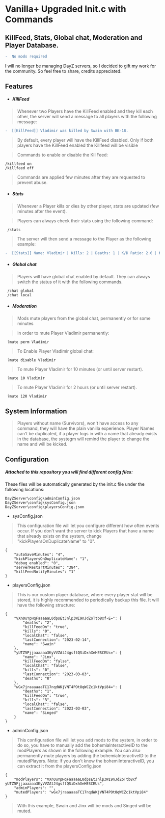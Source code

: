 # Vanilla+ Upgraded Init.c with Commands
## KillFeed, Stats, Global chat, Moderation and Player Database.

```diff
-  No mods required
```
I will no longer be managing DayZ servers, so I decided to gift my work for the community.
So feel free to share, credits appreciated.

## Features

- ##### KillFeed

> Whenever two Players have the KillFeed enabled and they kill each other,
the server will send a message to all players with the following message:

```diff
-  [[KillFeed]] Vladimir was killed by Swain with BK-18.
```

> By default, every player will have the KillFeed disabled.
Only if both players have the KillFeed enabled the Killfeed will be visible 

> Commands to enable or disable the KillFeed:

 ```
 /killfeed on
 /killfeed off
```

> Commands are applied few minutes after they are requested to prevent abuse.

- ##### Stats

> Whenever a Player kills or dies by other player, stats are updated (few minutes after the event).

> Players can always check their stats using the following command:

```
 /stats
```
> The server will then send a message to the Player as the following example:

```diff
-  [[Stats]] Name: Vladimir | Kills: 2 | Deaths: 1 | K/D Ratio: 2.0 | KillFeed Status: Enabled
```
- ##### Global chat

> Players will have global chat enabled by default. 
> They can always switch the status of it with the following commands.
```
 /chat global
 /chat local
```
- ##### Moderation

> Mods mute players from the global chat, permanently or for some minutes

> In order to mute Player Vladimir permanently:
```
 ?mute perm Vladimir
```
>To Enable Player Vladimir global chat:
```
 ?mute disable Vladimir
```
>To mute Player Vladimir for 10 minutes (or until server restart).
```
 ?mute 10 Vladimir
```
>To mute Player Vladimir for 2 hours (or until server restart).

```
 ?mute 120 Vladimir
```

## System Information
> Players without name (Survivors), won't have access to any command, they will have the plain vanilla experience.
> Player Names can't be duplicated, if a player logs in with a name that already exists in the database,
the systegm will remind the player to change the name and will be kicked.

## Configuration

##### Attached to this repository you will find different config files:
These files will be automatically generated by the init.c file under the following locations:
```
DayZServer\config\adminConfig.json
DayZServer\config\sysConfig.json
DayZServer\config\playersConfig.json
```
- sysConfig.json
>This configuration file will let you configure different how often events occur.
If you don't want the server to kick Players that have a name that already exists on the system,
change "kickPlayersOnDuplicateName" to "0".
```
{
    "autoSaveMinutes": "4",
    "kickPlayersOnDuplicateName": "1",
    "debug_enabled": "0",
    "serverRestartMinutes": "384",
    "killFeedNotifyMinutes": "1"
}
```

- playersConfig.json
>This is our custom player database, where every player stat will be stored,
it is highly recommended to periodically backup this file.
It will have the following structure:
```
{
    "VXnOuYpHqFaaaaaL0dpsEtJnlp3WI9nJdZoTtb8xf-E=": {
        "deaths": "2",
        "killFeedOn": "true",
        "kills": "0",
        "localChat": "false",
        "lastConnection": "2023-02-14",
        "name": "Swain"
    },
    "yUTZ5Pjjaaaaaa3KyVVZAtJ4gsftQSiDxhXeHESCEUs=": {
        "name": "Jinx",
        "killFeedOn": "false",
        "localChat": "false",
        "kills": "0",
        "lastConnection": "2023-03-03",
        "deaths": "0"
    },
    "wGx7jraaaaaaTC17nqdWKjVNT4POtOqWCZc1ktVpi84=": {
        "deaths": "1",
        "killFeedOn": "true",
        "kills": "3",
        "localChat": "false",
        "lastConnection": "2023-03-03",
        "name": "Singed"
    }
}
```
- adminConfig.json
>This configuration file will let you add mods to the system, in order to do so, you have to
manually add the bohemiaInteractiveID to the modPlayers as shown in the following example.
You can also permanently mute players by adding the bohemiaInteractiveID to the mutedPlayers.
Note: If you don't know the bohemiInteractiveID, you can extract it from the playersConfig.json
```
{
    "modPlayers": "VXnOuYpHqFaaaaaL0dpsEtJnlp3WI9nJdZoTtb8xf yUTZ5Pjjaaaaaa3KyVVZAtJ4gsftQSiDxhXeHESCEUs",
    "adminPlayers": "",
    "mutedPlayers": "wGx7jraaaaaaTC17nqdWKjVNT4POtOqWCZc1ktVpi84"
}
```
>With this example, Swain and Jinx will be mods and Singed will be muted.
